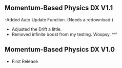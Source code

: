 ## Momentum-Based Physics DX V1.1
-Added Auto Update Function. (Needs a redownload.)
- Adjusted the Drift a little.
- Removed infinite boost from my testing. Woopsy. ^^'

## Momentum-Based Physics DX V1.0
- First Release
